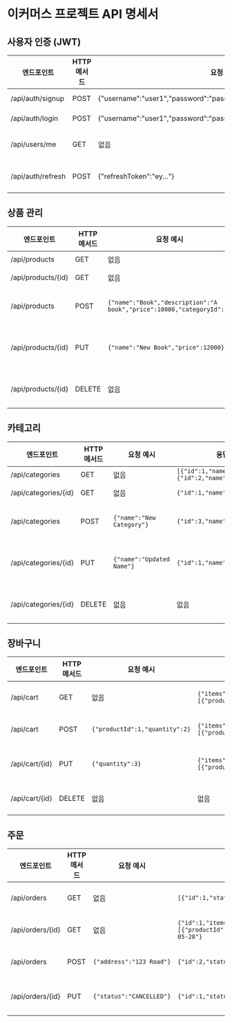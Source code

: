 # 이커머스 프로젝트 API 명세서

## 사용자 인증 (JWT)

| 엔드포인트         | HTTP 메서드 | 요청 예시                                      | 응답 예시                                               | 상태 코드           | 인증/권한                     |
| ----------------- | ---------- | --------------------------------------------- | ------------------------------------------------------ | ------------------ | ------------------------ |
| /api/auth/signup  | POST       | {"username":"user1","password":"pass123","email":"user1@example.com"} | {"id":1,"username":"user1","email":"user1@example.com"} | 201, 400           | 없음                     |
| /api/auth/login   | POST       | {"username":"user1","password":"pass123"}     | {"accessToken":"ey...","refreshToken":"ey..."}         | 200, 401           | 없음                     |
| /api/users/me     | GET        | 없음                                           | {"id":1,"username":"user1","email":"user1@example.com"} | 200, 401           | JWT 인증 필요 (ROLE_USER) |
| /api/auth/refresh | POST       | {"refreshToken":"ey..."}                      | {"accessToken":"ey...","refreshToken":"ey..."}         | 200, 401           | JWT 인증 필요 (ROLE_USER) |

## 상품 관리

| 엔드포인트             | HTTP 메서드 | 요청 예시                                           | 응답 예시                                               | 상태 코드                 | 인증/권한                |
| --------------------- | ---------- | -------------------------------------------------- | ------------------------------------------------------ | ----------------------- | ----------------------- |
| /api/products         | GET        | 없음                                                | `[{"id":1,"name":"Book","price":10000},{"id":2,"name":"Phone","price":20000}]` | 200                     | 없음                    |
| /api/products/{id}    | GET        | 없음                                                | `{"id":1,"name":"Book","price":10000,"description":"A book","categoryId":1}`   | 200, 404                | 없음                    |
| /api/products         | POST       | `{"name":"Book","description":"A book","price":10000,"categoryId":1}`        | `{"id":3,"name":"Book","description":"A book","price":10000,"categoryId":1}`  | 201, 400, 401, 403      | JWT 인증 필요 (ROLE_ADMIN) |
| /api/products/{id}    | PUT        | `{"name":"New Book","price":12000}`                   | `{"id":1,"name":"New Book","description":"A book","price":12000,"categoryId":1}` | 200, 400, 404, 401, 403 | JWT 인증 필요 (ROLE_ADMIN) |
| /api/products/{id}    | DELETE     | 없음                                                | 없음                                                   | 204, 404, 401, 403      | JWT 인증 필요 (ROLE_ADMIN) |

## 카테고리

| 엔드포인트               | HTTP 메서드 | 요청 예시               | 응답 예시                        | 상태 코드               | 인증/권한                |
| ----------------------- | ---------- | ---------------------- | ------------------------------ | --------------------- | ----------------------- |
| /api/categories         | GET        | 없음                   | `[{"id":1,"name":"Books"},{"id":2,"name":"Electronics"}]` | 200                   | 없음                    |
| /api/categories/{id}    | GET        | 없음                   | `{"id":1,"name":"Books"}`          | 200, 404              | 없음                    |
| /api/categories         | POST       | `{"name":"New Category"}` | `{"id":3,"name":"New Category"}`   | 201, 400, 401, 403    | JWT 인증 필요 (ROLE_ADMIN) |
| /api/categories/{id}    | PUT        | `{"name":"Updated Name"}` | `{"id":1,"name":"Updated Name"}`   | 200, 400, 404, 401, 403 | JWT 인증 필요 (ROLE_ADMIN) |
| /api/categories/{id}    | DELETE     | 없음                   | 없음                             | 204, 404, 401, 403    | JWT 인증 필요 (ROLE_ADMIN) |

## 장바구니

| 엔드포인트       | HTTP 메서드 | 요청 예시                            | 응답 예시                                                              | 상태 코드           | 인증/권한                 |
| --------------- | ---------- | ----------------------------------- | --------------------------------------------------------------------- | ------------------ | ---------------------- |
| /api/cart        | GET        | 없음                                 | `{"items":[{"productId":1,"name":"Book","quantity":2,"price":10000}],"totalPrice":20000}` | 200, 401          | JWT 인증 필요 (ROLE_USER) |
| /api/cart        | POST       | `{"productId":1,"quantity":2}`         | `{"items":[{"productId":1,"name":"Book","quantity":2,"price":10000}],"totalPrice":20000}` | 200, 400, 401     | JWT 인증 필요 (ROLE_USER) |
| /api/cart/{id}   | PUT        | `{"quantity":3}`                       | `{"items":[{"productId":1,"name":"Book","quantity":3,"price":10000}],"totalPrice":30000}` | 200, 400, 404, 401 | JWT 인증 필요 (ROLE_USER) |
| /api/cart/{id}   | DELETE     | 없음                                 | 없음                                                                  | 204, 404, 401     | JWT 인증 필요 (ROLE_USER) |

## 주문

| 엔드포인트     | HTTP 메서드 | 요청 예시                | 응답 예시                                                                     | 상태 코드           | 인증/권한                 |
| ------------- | ---------- | ----------------------- | --------------------------------------------------------------------------- | ------------------ | ---------------------- |
| /api/orders    | GET        | 없음                     | `[{"id":1,"status":"CREATED","totalPrice":20000,"date":"2025-05-28"}]`           | 200, 401          | JWT 인증 필요 (ROLE_USER) |
| /api/orders/{id} | GET      | 없음                     | `{"id":1,"items":[{"productId":1,"name":"Book","quantity":2,"price":10000}],"status":"CREATED","totalPrice":20000,"date":"2025-05-28"}` | 200, 404, 401     | JWT 인증 필요 (ROLE_USER) |
| /api/orders    | POST       | `{"address":"123 Road"}`   | `{"id":2,"status":"CREATED","totalPrice":30000}`                                | 201, 400, 401     | JWT 인증 필요 (ROLE_USER) |
| /api/orders/{id} | PUT      | `{"status":"CANCELLED"}`   | `{"id":1,"status":"CANCELLED","totalPrice":20000,"date":"2025-05-28"}`          | 200, 400, 404, 401 | JWT 인증 필요 (ROLE_USER) |
